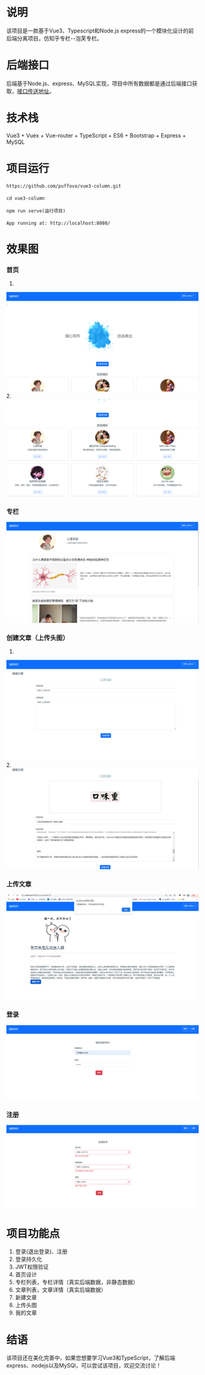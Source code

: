 # 说明
该项目是一款基于Vue3、Typescript和Node.js express的一个模块化设计的前后端分离项目，仿知乎专栏--泡芙专栏。
# 后端接口
后端基于Node.js、express、MySQL实现，项目中所有数据都是通过后端接口获取，[接口传送地址](https://github.com/puffovo/Vue3-column-api)。
# 技术栈
Vue3 + Vuex + Vue-router + TypeScript + ES6 + Bootstrap + Express + MySQL
# 项目运行
```
https://github.com/puffovo/vue3-column.git

cd vue3-column

npm run serve(运行项目)

App running at: http://localhost:8080/
```

# 效果图
### 首页
1.
![首页](https://github.com/puffovo/vue3-column/blob/main/Screenshots/1.png)
2.
![首页](https://github.com/puffovo/vue3-column/blob/main/Screenshots/2.png)
### 专栏
![专栏](https://github.com/puffovo/vue3-column/blob/main/Screenshots/3.png)
### 创建文章（上传头图）
1.
![文章](https://github.com/puffovo/vue3-column/blob/main/Screenshots/4.png)
2.
![文章](https://github.com/puffovo/vue3-column/blob/main/Screenshots/5.png)
### 上传文章
![文章](https://github.com/puffovo/vue3-column/blob/main/Screenshots/6.png)
### 登录
![登录](https://github.com/puffovo/vue3-column/blob/main/Screenshots/7.png)
### 注册
![注册](https://github.com/puffovo/vue3-column/blob/main/Screenshots/8.png)
# 项目功能点
1. 登录(退出登录)、注册
2. 登录持久化
4. JWT权限验证
3. 首页设计
4. 专栏列表，专栏详情（真实后端数据，非静态数据）
5. 文章列表，文章详情（真实后端数据）
6. 新建文章
7. 上传头图
8. 我的文章
# 结语
该项目还在美化完善中，如果您想要学习Vue3和TypeScript，了解后端express、nodejs以及MySQl，可以尝试该项目，欢迎交流讨论！
